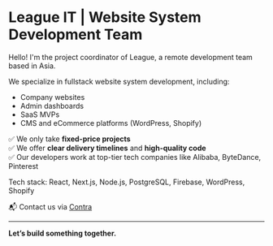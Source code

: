 # League IT | Website System Development Team

Hello! I'm the project coordinator of League, a remote development team based in Asia.

We specialize in fullstack website system development, including:

- Company websites
- Admin dashboards
- SaaS MVPs
- CMS and eCommerce platforms (WordPress, Shopify)

✅ We only take **fixed-price projects**  
✅ We offer **clear delivery timelines** and **high-quality code**  
✅ Our developers work at top-tier tech companies like Alibaba, ByteDance, Pinterest

Tech stack: React, Next.js, Node.js, PostgreSQL, Firebase, WordPress, Shopify

📬 Contact us via [Contra](https://contra.com/shimpei_matsuura_ykokx1v3)

---

**Let’s build something together.**

